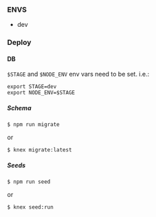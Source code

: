 ### ENVS

- dev

### Deploy

#### DB

`$STAGE` and `$NODE_ENV` env vars need to be set. i.e.:
```
export STAGE=dev
export NODE_ENV=$STAGE
```

##### Schema
```
$ npm run migrate
```
or 
```
$ knex migrate:latest
```
##### Seeds
```
$ npm run seed
```
or
```
$ knex seed:run
```

